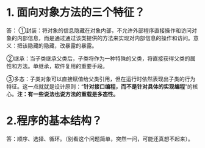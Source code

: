 # 1. 面向对象方法的三个特征？
答：
①封装：将对象的信息隐藏在对象内部，不允许外部程序直接操作和访问对象的内部信息，而是通过通过该类提供的方法来实现对内部信息的操作和访问。意义：把该隐藏的隐藏，改暴露的暴露。

②继承：当子类继承父类后，子类将作为一种特殊的父类，将直接获得父类的属性和方法。单继承，软件复用的重要手段。

③多态：子类对象可以直接赋值给父类引用，但在运行时依然表现出子类的行为特征。这一点就就是设计原则：“**针对接口编程，而不是针对具体的实现编程**”的核心。**注：有一些说法也说方法的重载是多态性。**

# 2.程序的基本结构？
答：顺序、选择、循环。（别看这个问题简单，突然一问，可能还真想不起来）。